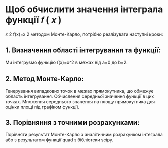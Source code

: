 
Щоб обчислити значення інтеграла функції 
𝑓
(
𝑥
)
=
𝑥
2
f(x)=x 
2
  методом Монте-Карло, потрібно реалізувати наступні кроки:

## 1. Визначення області інтегрування та функції:

Ми інтегруємо функцію 𝑓(x)=x^2 в межах від a=0 до b=2.
## 2. Метод Монте-Карло:

Генерування випадкових точок в межах прямокутника, що обмежує область інтегрування.
Обчислення середньої значення функції в цих точках.
Множення середнього значення на площу прямокутника для оцінки площі під графіком функції.
## 3. Порівняння з точними розрахунками:
Порівняти результат Монте-Карло з аналітичним розрахунком інтеграла або з результатом функції quad з бібліотеки scipy.
